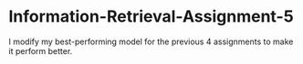 # Information-Retrieval-Assignment-5
I modify my best-performing model for the previous 4 assignments to make it perform better.
